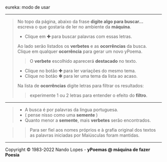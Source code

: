 eureka: modo de usar
___
> No topo da página, abaixo da frase **digite algo para buscar...**  
> escreva o que gostaria de ler no ambiente da **máquina**.  
>  
>- Clique em **✚** para buscar palavras com essas letras.
>    
> Ao lado serão listados os **verbetes** e as **ocorrências** da busca.  
> Clique em qualquer **ocorrência** para gerar um novo yPoema.  
>> O **verbete** escolhido aparecerá **destacado** no texto.  
>  
>- Clique no botão **✚** para ler variações do mesmo tema.  
>- Clique no botão **✻** para ler uma tema da lista ao acaso.  
>  
> Na lista de **ocorrências** digite letras para filtrar os resultados:  
>> experimente 1 ou 2 letras para entender o efeito do **filtro**.
  ___
> - A busca é por palavras da lingua portuguesa.  
> - ( pense nisso como uma **semente** )  
> - Quanto menor a **semente**, mais **verbetes** serão encontrados.  

>> Para ser fiel aos nomes próprios e à grafia original dos textos  
>> as palavras iniciadas por Maiúsculas foram mantidas.  
___
Copyright © 1983-2022 Nando Lopes - **yPoemas @ máquina de fazer Poesia**
